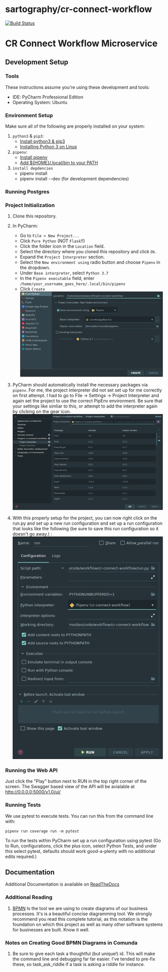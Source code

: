 # sartography/cr-connect-workflow

[![Build Status](https://travis-ci.com/sartography/cr-connect-workflow.svg?branch=master)](https://travis-ci.com/sartography/cr-connect-workflow)

# CR Connect Workflow Microservice
## Development Setup
### Tools
These instructions assume you're using these development and tools:
- IDE: PyCharm Professional Edition
- Operating System: Ubuntu

### Environment Setup
Make sure all of the following are properly installed on your system:
1. `python3` & `pip3`:
    - [Install python3 & pip3](https://www.digitalocean.com/community/tutorials/how-to-install-python-3-and-set-up-a-programming-environment-on-an-ubuntu-18-04-server)
    - [Installing Python 3 on Linux](https://docs.python-guide.org/starting/install3/linux/)
2. `pipenv`:
    - [Install pipenv](https://pipenv-es.readthedocs.io/es/stable/)
    - [Add ${HOME}/.local/bin to your PATH](https://github.com/pypa/pipenv/issues/2122#issue-319600584)
3. `install depdencies`
    - pipenv install 
    - pipenv install --dev    (for development dependencies)
### Running Postgres


### Project Initialization
1. Clone this repository.
2. In PyCharm:
    - Go to `File > New Project...`
    - Click `Pure Python` (NOT `Flask`!!)
    - Click the folder icon in the `Location` field.
    - Select the directory where you cloned this repository and click `Ok`.
    - Expand the `Project Interpreter` section.
    - Select the `New environment using` radio button and choose `Pipenv` in the dropdown.
    - Under `Base interpreter`, select `Python 3.7`
    - In the `Pipenv executable` field, enter `/home/your_username_goes_here/.local/bin/pipenv` 
    - Click `Create`
        ![Project Interpreter](readme_images/new_project.png)
3. PyCharm should automatically install the necessary packages via `pipenv`. 
For me, the project interpreter did not set set up for me correctly on first attempt.  I had to go
to File -> Settings -> Project Interpreter and again set the project to use the correct PipEnv 
environment. Be sure that your settings like simliar to this, or attempt to add the interpreter again
by clicking on the gear icon.
![Project Interpreter Settings screen](readme_images/settings.png) 

4. With this properly setup for the project, you can now right click on the run.py and set up a new 
run configuration and set up a run configuration that looks like the following (be sure to save this 
run configuration so it doesn't go away.) :
![Run Configuration Screenshot](readme_images/run_config.png)

### Running the Web API
Just click the "Play" button next to RUN in the top right corner of the screen.
The Swagger based view of the API will be avialable at http://0.0.0.0:5000/v1.0/ui/

### Running Tests
We use pytest to execute tests.  You can run this from the command line with:
```
pipenv run coverage run -m pytest
```
To run the tests within PyCharm set up a run configuration using pytest (Go to Run, configurations, click the
plus icon, select Python Tests, and under this select pytest, defaults should work good-a-plenty with no
additional edits required.) 


## Documentation
Additional Documentation is available on [ReadTheDocs](https://cr-connect-workflow.readthedocs.io/en/latest/#)

### Additional Reading

1. [BPMN](https://www.process.st/bpmn-tutorial/)  Is the tool we are using to create diagrams
of our business processes.  It's is a beautiful concise diagramming tool. We strongly recommend you 
read this complete tutorial, as this notation is the foundation on which this project as well as many
other software systems for businesses are built.  Know it well.

### Notes on Creating Good BPMN Diagrams in Comunda
1. Be sure to give each task a thoughtful (but unique!) id. This will 
make the command line and debugging far far easier.  I've tended to pre-fix
these, so task_ask_riddle if a task is asking a riddle for instance.
